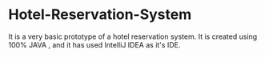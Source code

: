 # Hotel-Reservation-System
It is a very basic prototype of a hotel reservation system. It is created using 100% JAVA , and it has used IntelliJ IDEA as it's IDE.


